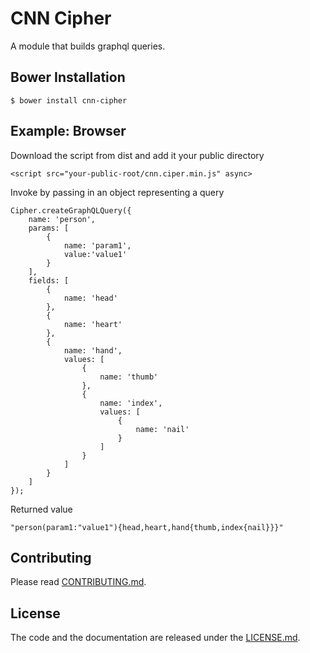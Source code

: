 # CNN Cipher

A module that builds graphql queries.

## Bower Installation

```shell
$ bower install cnn-cipher
```

## Example: Browser

Download the script from dist and add it your public directory

```
<script src="your-public-root/cnn.ciper.min.js" async>
```

Invoke by passing in an object representing a query

```
Cipher.createGraphQLQuery({
    name: 'person',
    params: [
        {
            name: 'param1',
            value:'value1'
        }
    ],
    fields: [
        {
            name: 'head'
        },
        {
            name: 'heart'
        },
        {
            name: 'hand',
            values: [
                {
                    name: 'thumb'
                },
                {
                    name: 'index',
                    values: [
                        {
                            name: 'nail'
                        }
                    ]
                }
            ]
        }
    ]
});
```

Returned value

```
"person(param1:"value1"){head,heart,hand{thumb,index{nail}}}"
```

## Contributing

Please read [CONTRIBUTING.md](CONTRIBUTING.md).

## License

The code and the documentation are released under the [LICENSE.md](LICENSE.md).
